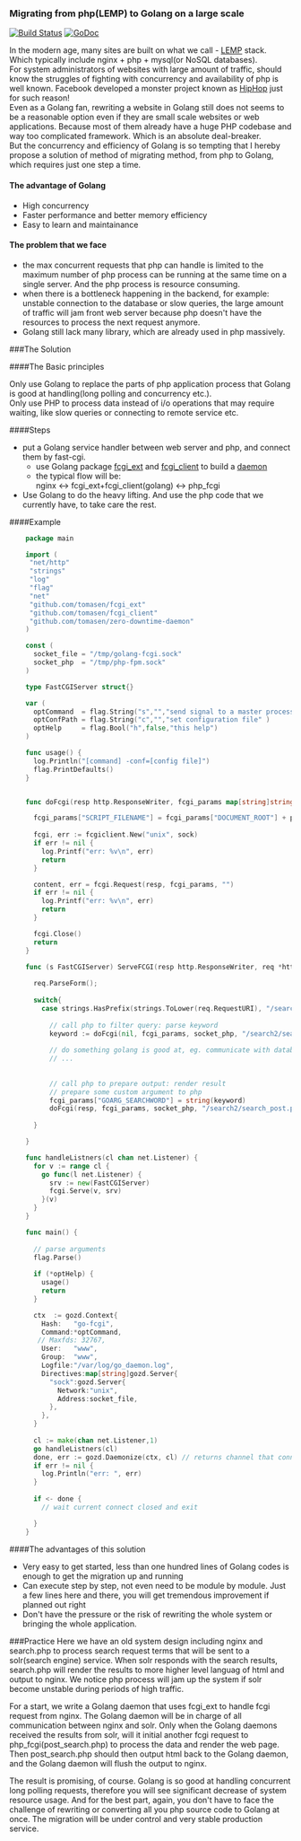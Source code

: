 ### Migrating from php(LEMP) to Golang on a large scale

[![Build Status](https://travis-ci.org/tomasen/fcgi_ext.svg?branch=master)](https://travis-ci.org/tomasen/fcgi_ext)
[![GoDoc](https://godoc.org/github.com/tomasen/fcgi_ext?status.svg)](http://godoc.org/github.com/tomasen/fcgi_ext)

In the modern age, many sites are built on what we call - [LEMP](http://en.wikipedia.org/wiki/LAMP_\(software_bundle\)) stack. Which typically include nginx + php + mysql(or NoSQL databases).   
For system administrators of websites with large amount of traffic, should know the struggles of fighting with concurrency and availability of php is well known. Facebook developed a monster project known as [HipHop](https://developers.facebook.com/blog/post/2010/02/02/hiphop-for-php--move-fast/) just for such reason!    
Even as a Golang fan,  rewriting a website in Golang still does not seems to be a reasonable option even if they are small scale websites or web applications. Because most of them already have a huge PHP codebase and way too complicated framework. Which is an absolute deal-breaker.   
But the concurrency and efficiency of Golang is so tempting that I hereby propose a solution of method of migrating method, from php to Golang, which requires just one step a time.


#### The advantage of Golang
* High concurrency
* Faster performance and better memory efficiency
* Easy to learn and maintainance


#### The problem that we face

* the max concurrent requests that php can handle is limited to the maximum number of php process can be running at the same time on a single server. And the php process is resource consuming.
* when there is a bottleneck happening in the backend, for example: unstable connection to the database or slow queries, the large amount of traffic will jam front web server because php doesn't have the resources to process the next request anymore.
* Golang still lack many library, which are already used in php massively.

###The Solution

####The Basic principles

Only use Golang to replace the parts of php application process that Golang is good at handling(long polling and concurrency etc.).    
Only use PHP to process data instead of i/o operations that may require waiting, like slow queries or connecting to remote service etc.

####Steps
* put a Golang service handler between web server and php, and connect them by fast-cgi.   
  + use Golang package [fcgi\_ext](https://github.com/tomasen/fcgi_ext) and [fcgi\_client](https://github.com/tomasen/fcgi_client) to build a [daemon](https://github.com/tomasen/zero-downtime-daemon)
  + the typical flow will be:    
  nginx <-> fcgi\_ext+fcgi\_client(golang) <-> php\_fcgi
* Use Golang to do the heavy lifting. And use the php code that we currently have, to take care the rest.

####Example

```go
    package main

    import (
     "net/http"
     "strings"
     "log"
     "flag"
     "net"
     "github.com/tomasen/fcgi_ext"
     "github.com/tomasen/fcgi_client"
     "github.com/tomasen/zero-downtime-daemon"
    )

    const (
      socket_file = "/tmp/golang-fcgi.sock"
      socket_php  = "/tmp/php-fpm.sock"
    )

    type FastCGIServer struct{}

    var (
      optCommand  = flag.String("s","","send signal to a master process: stop, quit, reopen, reload")
      optConfPath = flag.String("c","","set configuration file" )
      optHelp     = flag.Bool("h",false,"this help")
    )

    func usage() {
      log.Println("[command] -conf=[config file]")
      flag.PrintDefaults()
    }


    func doFcgi(resp http.ResponseWriter, fcgi_params map[string]string, sock string, phpfile string) (content []byte) {

      fcgi_params["SCRIPT_FILENAME"] = fcgi_params["DOCUMENT_ROOT"] + phpfile
  
      fcgi, err := fcgiclient.New("unix", sock)
      if err != nil {
        log.Printf("err: %v\n", err)
        return
      }

      content, err = fcgi.Request(resp, fcgi_params, "")
      if err != nil {
        log.Printf("err: %v\n", err)
        return
      }

      fcgi.Close()
      return 
    }

    func (s FastCGIServer) ServeFCGI(resp http.ResponseWriter, req *http.Request, fcgi_params map[string]string) {
  
      req.ParseForm();
  
      switch{
        case strings.HasPrefix(strings.ToLower(req.RequestURI), "/search"):
      
          // call php to filter query: parse keyword
          keyword := doFcgi(nil, fcgi_params, socket_php, "/search2/search_pre.php")
      
          // do something golang is good at, eg. communicate with database, slow query, other remote backend
          // ...
      
      
          // call php to prepare output: render result
          // prepare some custom argument to php
          fcgi_params["GOARG_SEARCHWORD"] = string(keyword)
          doFcgi(resp, fcgi_params, socket_php, "/search2/search_post.php")
      
      }

    }

    func handleListners(cl chan net.Listener) {
      for v := range cl {
        go func(l net.Listener) {
          srv := new(FastCGIServer)
          fcgi.Serve(v, srv)
        }(v)
      }
    }

    func main() {
  
      // parse arguments
      flag.Parse()
  
      if (*optHelp) {
        usage()
        return
      }

      ctx  := gozd.Context{
        Hash:   "go-fcgi",
        Command:*optCommand,
       // Maxfds: 32767,
        User:   "www",
        Group:  "www",
        Logfile:"/var/log/go_daemon.log", 
        Directives:map[string]gozd.Server{
          "sock":gozd.Server{
            Network:"unix",
            Address:socket_file,
          },
        },
      }
  
      cl := make(chan net.Listener,1)
      go handleListners(cl)
      done, err := gozd.Daemonize(ctx, cl) // returns channel that connects with daemon
      if err != nil {
        log.Println("err: ", err)
      }
  
      if <- done {
        // wait current connect closed and exit

      }
    }
```

####The advantages of this solution
* Very easy to get started, less than one hundred lines of Golang codes is enough to get the migration up and running
* Can execute step by step, not even need to be module by module. Just a few lines here and there, you will get tremendous improvement if planned out right
* Don't have the pressure or the risk of rewriting the whole system or bringing the whole application.

###Practice
Here we have an old system design including nginx and search.php to process search request terms that will be sent to a solr(search engine) service. When solr responds with the search results, search.php will render the results to more higher level languag of html and output to nginx. We notice php process will jam up the system if solr become unstable during periods of high traffic.
  
For a start, we write a Golang daemon that uses fcgi\_ext to handle fcgi request from nginx. The Golang daemon will be in charge of all communication between nginx and solr. Only when the Golang daemons received the results from solr, will it initial another fcgi request to php\_fcgi(post\_search.php) to process the data and render the web page. Then post_search.php should then output html back to the Golang daemon, and the Golang daemon will flush the output to nginx.

The result is promising, of course. Golang is so good at handling concurrent long polling requests, therefore you will see significant decrease of system resource usage. And for the best part, again, you don't have to face the challenge of rewriting or converting all you php source code to Golang at once. The migration will be under control and very stable production service.

